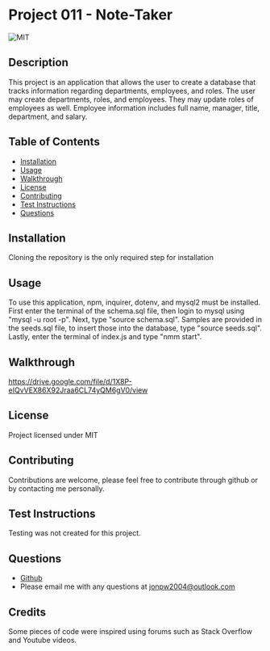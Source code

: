 # Project 011 - Note-Taker
  ![MIT](https://img.shields.io/badge/license-MIT-blue)

  ## Description

  This project is an application that allows the user to create a database that tracks information regarding departments, employees, and roles. The user may create departments, roles, and employees. They may update roles of employees as well. Employee information includes full name, manager, title, department, and salary.

  ## Table of Contents

  * [Installation](#installation)
  * [Usage](#usage)
  * [Walkthrough](#walkthrough)
  * [License](#license)
  * [Contributing](#contributing)
  * [Test Instructions](#test-instructions)
  * [Questions](#questions)

  ## Installation

  Cloning the repository is the only required step for installation

  ## Usage

  To use this application, npm, inquirer, dotenv, and mysql2 must be installed. First enter the terminal of the schema.sql file, then login to mysql using "mysql -u root -p". Next, type "source schema.sql". Samples are provided in the seeds.sql file, to insert those into the database, type "source seeds.sql". Lastly, enter the terminal of index.js and type "nmm start".

  ## Walkthrough

  https://drive.google.com/file/d/1X8P-eIQvVEX86X92Jraa6CL74yQM6gV0/view 

  ## License

  Project licensed under MIT

  ## Contributing

  Contributions are welcome, please feel free to contribute through github or by contacting me personally.

  ## Test Instructions

  Testing was not created for this project.

  ## Questions

  * [Github](https://github.com/Sohzo)
  * Please email me with any questions at jonpw2004@outlook.com

  ## Credits

  Some pieces of code were inspired using forums such as Stack Overflow and Youtube videos.